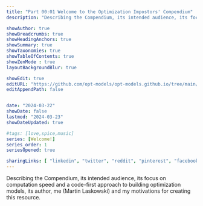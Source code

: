 ```yaml
---
title: "Part 00:01 Welcome to the Optimization Impostors' Compendium"
description: "Describing the Compendium, its intended audience, its focus on computation speed and a code-first approach to building optimization models, its author Martin Laskowski and his motivations for creating this resource."

showAuthor: true
showBreadcrumbs: true
showHeadingAnchors: true
showSummary: true
showTaxonomies: true
showTableOfContents: true
showZenMode : true
layoutBackgroundBlur: true

showEdit: true
editURL: "https://github.com/opt-models/opt-models.github.io/tree/main/content/compendium/welcome-to-the-optimization-impostors-compendium/index.md"
editAppendPath: false


date: "2024-03-22"
showDate: false
lastmod: "2024-03-23"
showDateUpdated: true

#tags: [love,spice,music]
series: [Welcome!]
series_order: 1
seriesOpened: true

sharingLinks: [ "linkedin", "twitter", "reddit", "pinterest", "facebook", "email", "whatsapp", "telegram"]
---
```


Describing the Compendium, its intended audience, its focus on computation speed and a code-first approach to building optimization models, its author, me (Martin Laskowski) and my motivations for creating this resource.



